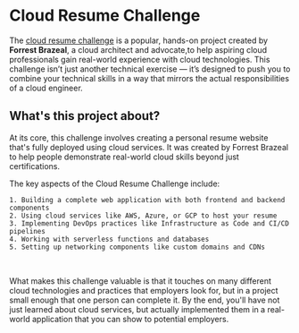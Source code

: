 # Cloud Resume Challenge

The <a href = 'https://cloudresumechallenge.dev/docs/the-challenge/aws/'>cloud resume challenge</a> is a popular, hands-on project created by **Forrest Brazeal**, a cloud architect and advocate,to help aspiring cloud professionals gain real-world experience with cloud technologies. This challenge isn’t just another technical exercise — it’s designed to push you to combine your technical skills in a way that mirrors the actual responsibilities of a cloud engineer.


## What's this project about?

At its core, this challenge involves creating a personal resume website that's fully deployed using cloud services. It was created by Forrest Brazeal to help people demonstrate real-world cloud skills beyond just certifications.

The key aspects of the Cloud Resume Challenge include:

    1. Building a complete web application with both frontend and backend components
    2. Using cloud services like AWS, Azure, or GCP to host your resume
    3. Implementing DevOps practices like Infrastructure as Code and CI/CD pipelines
    4. Working with serverless functions and databases
    5. Setting up networking components like custom domains and CDNs
<br>

What makes this challenge valuable is that it touches on many different cloud technologies and practices that employers look for, but in a project small enough that one person can complete it. By the end, you'll have not just learned about cloud services, but actually implemented them in a real-world application that you can show to potential employers.
